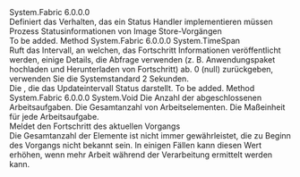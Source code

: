 <Type Name="IImageStoreProgressHandler" FullName="System.Fabric.IImageStoreProgressHandler">
  <TypeSignature Language="C#" Value="public interface IImageStoreProgressHandler" />
  <TypeSignature Language="ILAsm" Value=".class public interface auto ansi abstract IImageStoreProgressHandler" />
  <TypeSignature Language="DocId" Value="T:System.Fabric.IImageStoreProgressHandler" />
  <TypeSignature Language="VB.NET" Value="Public Interface IImageStoreProgressHandler" />
  <TypeSignature Language="F#" Value="type IImageStoreProgressHandler = interface" />
  <AssemblyInfo>
    <AssemblyName>System.Fabric</AssemblyName>
    <AssemblyVersion>6.0.0.0</AssemblyVersion>
  </AssemblyInfo>
  <Interfaces />
  <Docs>
    <summary>
      <para>Definiert das Verhalten, das ein Status Handler implementieren müssen Prozess Statusinformationen von Image Store-Vorgängen</para>
    </summary>
    <remarks>To be added.</remarks>
  </Docs>
  <Members>
    <Member MemberName="GetUpdateInterval">
      <MemberSignature Language="C#" Value="public TimeSpan GetUpdateInterval ();" />
      <MemberSignature Language="ILAsm" Value=".method public hidebysig newslot virtual instance valuetype System.TimeSpan GetUpdateInterval() cil managed" />
      <MemberSignature Language="DocId" Value="M:System.Fabric.IImageStoreProgressHandler.GetUpdateInterval" />
      <MemberSignature Language="VB.NET" Value="Public Function GetUpdateInterval () As TimeSpan" />
      <MemberSignature Language="F#" Value="abstract member GetUpdateInterval : unit -&gt; TimeSpan" Usage="iImageStoreProgressHandler.GetUpdateInterval " />
      <MemberType>Method</MemberType>
      <AssemblyInfo>
        <AssemblyName>System.Fabric</AssemblyName>
        <AssemblyVersion>6.0.0.0</AssemblyVersion>
      </AssemblyInfo>
      <ReturnValue>
        <ReturnType>System.TimeSpan</ReturnType>
      </ReturnValue>
      <Parameters />
      <Docs>
        <summary>
          <para>Ruft das Intervall, an welchen, das Fortschritt Informationen veröffentlicht werden, einige Details, die Abfrage verwenden (z. B. Anwendungspaket hochladen und Herunterladen von Fortschritt) ab. 0 (null) zurückgeben, verwenden Sie die Systemstandard 2 Sekunden.</para>
        </summary>
        <returns>
          <para>Die <see cref="T:System.TimeSpan" /> , die das Updateintervall Status darstellt.</para>
        </returns>
        <remarks>To be added.</remarks>
      </Docs>
    </Member>
    <Member MemberName="UpdateProgress">
      <MemberSignature Language="C#" Value="public void UpdateProgress (long completedItems, long totalItems, System.Fabric.ProgressUnitType itemType);" />
      <MemberSignature Language="ILAsm" Value=".method public hidebysig newslot virtual instance void UpdateProgress(int64 completedItems, int64 totalItems, valuetype System.Fabric.ProgressUnitType itemType) cil managed" />
      <MemberSignature Language="DocId" Value="M:System.Fabric.IImageStoreProgressHandler.UpdateProgress(System.Int64,System.Int64,System.Fabric.ProgressUnitType)" />
      <MemberSignature Language="VB.NET" Value="Public Sub UpdateProgress (completedItems As Long, totalItems As Long, itemType As ProgressUnitType)" />
      <MemberSignature Language="F#" Value="abstract member UpdateProgress : int64 * int64 * System.Fabric.ProgressUnitType -&gt; unit" Usage="iImageStoreProgressHandler.UpdateProgress (completedItems, totalItems, itemType)" />
      <MemberType>Method</MemberType>
      <AssemblyInfo>
        <AssemblyName>System.Fabric</AssemblyName>
        <AssemblyVersion>6.0.0.0</AssemblyVersion>
      </AssemblyInfo>
      <ReturnValue>
        <ReturnType>System.Void</ReturnType>
      </ReturnValue>
      <Parameters>
        <Parameter Name="completedItems" Type="System.Int64" />
        <Parameter Name="totalItems" Type="System.Int64" />
        <Parameter Name="itemType" Type="System.Fabric.ProgressUnitType" />
      </Parameters>
      <Docs>
        <param name="completedItems">Die Anzahl der abgeschlossenen Arbeitsaufgaben.</param>
        <param name="totalItems">Die Gesamtanzahl von Arbeitselementen.</param>
        <param name="itemType">Die Maßeinheit für jede Arbeitsaufgabe.</param>
        <summary>
          <para>Meldet den Fortschritt des aktuellen Vorgangs</para>
        </summary>
        <remarks>Die Gesamtanzahl der Elemente ist nicht immer gewährleistet, die zu Beginn des Vorgangs nicht bekannt sein. In einigen Fällen kann diesen Wert erhöhen, wenn mehr Arbeit während der Verarbeitung ermittelt werden kann.</remarks>
      </Docs>
    </Member>
  </Members>
</Type>